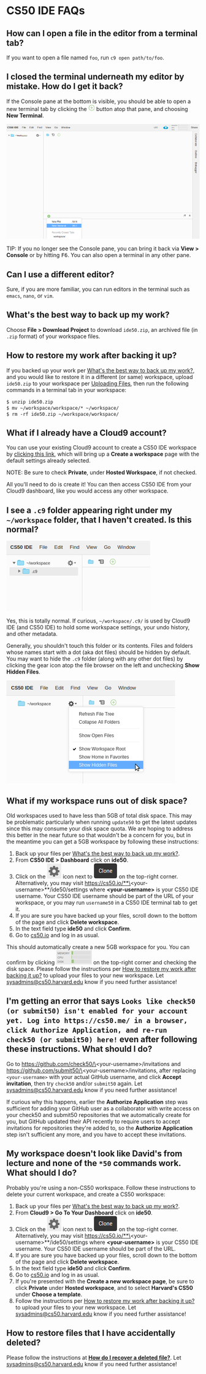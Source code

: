 # CS50 IDE FAQs

## How can I open a file in the editor from a terminal tab?

If you want to open a file named `foo`, run `c9 open path/to/foo`.

## I closed the terminal underneath my editor by mistake. How do I get it back?

If the Console pane at the bottom is visible, you should be able to open a new terminal tab by clicking the ![plus](plus.png) button atop that pane, and choosing **New Terminal**.

![console pane](console.png)

TIP: If you no longer see the Console pane, you can bring it back via **View > Console** or by hitting <kbd>F6</kbd>. You can also open a terminal in any other pane.

## Can I use a different editor?

Sure, if you are more familiar, you can run editors in the terminal such as `emacs`, `nano`, or `vim`.

## What's the best way to back up my work?

Choose **File > Download Project** to download `ide50.zip`, an archived file (in `.zip` format) of your workspace files.

## How to restore my work after backing it up?

If you backed up your work per [What's the best way to back up my work?](#what-s-the-best-way-to-back-up-my-work), and you would like to restore it in a different (or same) workspace, upload `ide50.zip` to your workspace per [Uploading Files](/ide#uploading-files), then run the following commands in a terminal tab in your workspace:

```
$ unzip ide50.zip
$ mv ~/workspace/workspace/* ~/workspace/
$ rm -rf ide50.zip ~/workspace/workspace/
```



## What if I already have a Cloud9 account?

You can use your existing Cloud9 account to create a CS50 IDE workspace by [clicking this link](https://c9.io/open/?name=ide50&workspaceType=cs50&private=true), which will bring up a **Create a workspace** page with the default settings already selected.

NOTE: Be sure to check **Private**, under **Hosted Workspace**, if not checked.

All you'll need to do is create it! You can then access CS50 IDE from your Cloud9 dashboard, like you would access any other workspace.


## I see a `.c9` folder appearing right under my `~/workspace` folder, that I haven't created. Is this normal?

![.c9 folder](c9-dir.png)

Yes, this is totally normal. If curious, `~/workspace/.c9/` is used by Cloud9 IDE (and CS50 IDE) to hold some workspace settings, your undo history, and other metadata.

Generally, you shouldn't touch this folder or its contents. Files and folders whose names start with a dot (aka dot files) should be hidden by default. You may want to hide the `.c9` folder (along with any other dot files) by clicking the gear icon atop the file browser on the left and unchecking **Show Hidden Files**.

![show hidden files](hidden-files.png)

## What if my workspace runs out of disk space?

Old workspaces used to have less than 5GB of total disk space. This may be problematic particularly when running `update50` to get the latest updates since this may consume your disk space quota. We are hoping to address this better in the near future so that wouldn't be a concern for you, but in the meantime you can get a 5GB workspace by following these instructions:

1. Back up your files per [What's the best way to back up my work?](#whats-the-best-way-to-back-up-my-work).
1. From **CS50 IDE > Dashboard** click on **ide50**.
1. Click on the ![gear](gear.png) icon next to ![clone](clone.png) on the top-right corner. Alternatively, you may visit https://cs50.io/**\<your-username\>**/ide50/settings where **\<your-username\>** is your CS50 IDE username. Your CS50 IDE username should be part of the URL of your workspace, or you may run `username50` in a CS50 IDE terminal tab to get it.
1. If you are sure you have backed up your files, scroll down to the bottom of the page and click **Delete workspace**.
1. In the text field type **ide50** and click **Confirm**.
6. Go to [cs50.io](https://cs50.io/) and log in as usual.

This should automatically create a new 5GB workspace for you. You can confirm by clicking ![stats button](stats.png) on the top-right corner and checking the disk space. Please follow the instructions per [How to restore my work after backing it up?](#how-to-restore-my-work-after-backing-it-up) to upload your files to your new workspace. Let [sysadmins@cs50.harvard.edu](mailto:sysadmins@cs50.harvard.edu) know if you need further assistance!

## I'm getting an error that says `Looks like check50 (or submit50) isn't enabled for your account yet. Log into https://cs50.me/ in a browser, click Authorize Application, and re-run check50 (or submit50) here!` even after following these instructions. What should I do?

Go to https://github.com/check50/\<your-username\>/invitations and https://github.com/submit50/\<your-username\>/invitations, after replacing `<your-username>` with your actual GitHub username, and click **Accept invitation**, then try `check50` and/or `submit50` again. Let sysadmins@cs50.harvard.edu know if you need further assistance!

If curious why this happens, earlier the **Authorize Application** step was sufficient for adding your GitHub user as a collaborator with write access on your check50 and submit50 repositories that we automatically create for you, but GitHub updated their API recently to require users to accept invitations for repositories they're added to, so the **Authorize Application** step isn't sufficient any more, and you have to accept these invitations.

## My workspace doesn't look like David's from lecture and none of the `*50` commands work. What should I do?

Probably you're using a non-CS50 workspace. Follow these instructions to delete your current workspace, and create a CS50 workspace:

1. Back up your files per [What's the best way to back up my work?](#whats-the-best-way-to-back-up-my-work).
1. From **Cloud9 > Go To Your Dashboard** click on **ide50**.
1. Click on the ![gear](gear.png) icon next to ![clone](clone.png) on the top-right corner. Alternatively, you may visit https://cs50.io/**\<your-username\>**/ide50/settings where **\<your-username\>** is your CS50 IDE username. Your CS50 IDE username should be part of the URL.
1. If you are sure you have backed up your files, scroll down to the bottom of the page and click **Delete workspace**.
1. In the text field type **ide50** and click **Confirm**.
1. Go to [cs50.io](https://cs50.io/) and log in as usual.
1. If you're presented with the **Create a new workspace page**, be sure to click **Private** under **Hosted workspace**, and to select **Harvard's CS50** under **Choose a template**.
1. Follow the instructions per [How to restore my work after backing it up?](#how-to-restore-my-work-after-backing-it-up) to upload your files to your new workspace.
Let [sysadmins@cs50.harvard.edu](mailto:sysadmins@cs50.harvard.edu) know if you need further assistance!

## How to restore files that I have accidentally deleted?

Please follow the instructions at **[How do I recover a deleted file?](https://community.c9.io/t/how-do-i-recover-a-deleted-file/17/2)**. Let sysadmins@cs50.harvard.edu know if you need further assistance!
